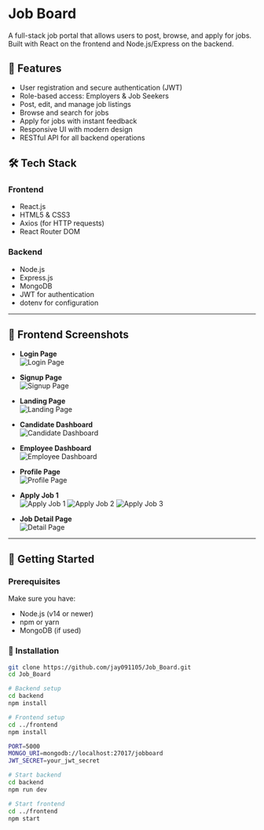 # Job Board

A full-stack job portal that allows users to post, browse, and apply for jobs. Built with React on the frontend and Node.js/Express on the backend.

## 🧠 Features

- User registration and secure authentication (JWT)
- Role-based access: Employers & Job Seekers
- Post, edit, and manage job listings
- Browse and search for jobs
- Apply for jobs with instant feedback
- Responsive UI with modern design
- RESTful API for all backend operations

## 🛠️ Tech Stack

### Frontend
- React.js
- HTML5 & CSS3
- Axios (for HTTP requests)
- React Router DOM

### Backend
- Node.js
- Express.js
- MongoDB
- JWT for authentication
- dotenv for configuration

---

## 📸 Frontend Screenshots


- **Login Page**  
  ![Login Page](https://raw.githubusercontent.com/jay091105/codsoft_task-1/main/frontend/public/screenshots/login.png)


- **Signup Page**  
  ![Signup Page](https://raw.githubusercontent.com/jay091105/codsoft_task-1/main/frontend/public/screenshots/sigup.png)


- **Landing Page**  
  ![Landing Page](https://raw.githubusercontent.com/jay091105/codsoft_task-1/main/frontend/public/screenshots/landing.png)


- **Candidate Dashboard**  
  ![Candidate Dashboard](https://raw.githubusercontent.com/jay091105/codsoft_task-1/main/frontend/public/screenshots/candidate_dashboard.png)


- **Employee Dashboard**  
  ![Employee Dashboard](https://raw.githubusercontent.com/jay091105/codsoft_task-1/main/frontend/public/screenshots/employee_dashboard.png)


- **Profile Page**  
  ![Profile Page](https://raw.githubusercontent.com/jay091105/codsoft_task-1/main/frontend/public/screenshots/profile.png)


- **Apply Job 1**  
  ![Apply Job 1](https://raw.githubusercontent.com/jay091105/codsoft_task-1/main/frontend/public/screenshots/apply_job1.png)
  ![Apply Job 2](https://raw.githubusercontent.com/jay091105/codsoft_task-1/main/frontend/public/screenshots/apply_job2.png)
  ![Apply Job 3](https://raw.githubusercontent.com/jay091105/codsoft_task-1/main/frontend/public/screenshots/apply_job3.png)


- **Job Detail Page**  
  ![Detail Page](https://raw.githubusercontent.com/jay091105/codsoft_task-1/main/frontend/public/screenshots/detail_page.png)


---

## 🚀 Getting Started

### Prerequisites

Make sure you have:
- Node.js (v14 or newer)
- npm or yarn
- MongoDB (if used)

### 🔧 Installation

```bash
git clone https://github.com/jay091105/Job_Board.git
cd Job_Board

# Backend setup
cd backend
npm install

# Frontend setup
cd ../frontend
npm install

PORT=5000
MONGO_URI=mongodb://localhost:27017/jobboard
JWT_SECRET=your_jwt_secret

# Start backend
cd backend
npm run dev

# Start frontend
cd ../frontend
npm start

